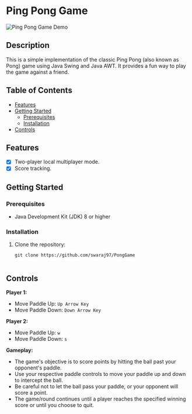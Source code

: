 # Ping Pong Game

![Ping Pong Game Demo](demo.gif)

## Description

This is a simple implementation of the classic Ping Pong (also known as Pong) game using Java Swing and Java AWT. It provides a fun way to play the game against a friend.

## Table of Contents

- [Features](#features)
- [Getting Started](#getting-started)
  - [Prerequisites](#prerequisites)
  - [Installation](#installation)
- [Controls](#controls)

## Features

- [x] Two-player local multiplayer mode.
- [x] Score tracking.

## Getting Started

### Prerequisites

- Java Development Kit (JDK) 8 or higher

### Installation

1. Clone the repository:

   ```shell
   git clone https://github.com/swaraj97/PongGame


## Controls

**Player 1:**
- Move Paddle Up: `Up Arrow Key`
- Move Paddle Down: `Down Arrow Key`

**Player 2:**
- Move Paddle Up: `w`
- Move Paddle Down: `s`
  
**Gameplay:**
- The game's objective is to score points by hitting the ball past your opponent's paddle.
- Use your respective paddle controls to move your paddle up and down to intercept the ball.
- Be careful not to let the ball pass your paddle, or your opponent will score a point.
- The game/round continues until a player reaches the specified winning score or until you choose to quit.

